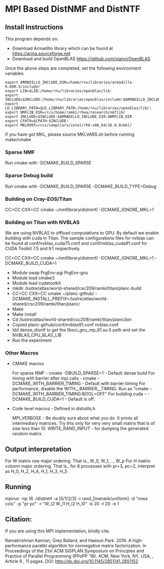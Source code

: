 # MPI Based DistNMF and DistNTF 

## Install Instructions

This program depends on:

- Download Armadillo library which can be found at https://arma.sourceforge.net
- Download and build OpenBLAS https://github.com/xianyi/OpenBLAS

Once the above steps are completed, set the following environment variables.

````
export ARMADILLO_INCLUDE_DIR=/home/rnu/libraries/armadillo-6.600.5/include/
export LIB=$LIB:/home/rnu/libraries/openblas/lib:
export INCLUDE=$INCLUDE:/home/rnu/libraries/openblas/include:$ARMADILLO_INCLUDE_DIR:
export LD_LIBRARY_PATH=$LD_LIBRARY_PATH:/home/rnu/libraries/openblas/lib/:
export NMFLIB_DIR=/ccs/home/ramki/rhea/research/nmflib/
export INCLUDE=$INCLUDE:$ARMADILLO_INCLUDE_DIR:$NMFLIB_DIR
export CPATH=$CPATH:$INCLUDE:
export MKLROOT=/ccs/compilers/intel/rh6-x86_64/16.0.0/mkl/
````

If you have got MKL, please source MKLVARS.sh before running make/cmake

### Sparse NMF

Run cmake with -DCMAKE_BUILD_SPARSE

### Sparse Debug build

Run cmake with -DCMAKE_BUILD_SPARSE -DCMAKE_BUILD_TYPE=Debug

### Building on Cray-EOS/Titan

CC=CC CXX=CC cmake ~/nmflibrary/distnmf/ -DCMAKE_IGNORE_MKL=1

### Building on Titan with NVBLAS

We are using NVBLAS to offload computations to GPU.
By default we enable building with cuda in Titan.
The sample configurations files for nvblas can be found at conf/nvblas_cuda75.conf
and conf/nvblas_cuda91.conf for CUDA Toolkit 7.5 and 9.1 respectively.

CC=CC CXX=CC cmake ~/nmflibrary/distnmf/ -DCMAKE_IGNORE_MKL=1 -DCMAKE_BUILD_CUDA=1

- Module swap PrgEnv-pgi PrgEnv-gnu
- Module load cmake3
- Module load cudatoolkit
- mkdir /lustre/atlas/world-shared/csc209/ramki/titan/planc-build
- CC=CC CXX=CC cmake ~/planc-github/ -DCMAKE_INSTALL_PREFIX=/lustre/atlas/world-shared/csc209/ramki/titan/planc/
- Make
- Make install
- Cd /lustre/atlas/world-shared/csc209/ramki/titan/planc/bin
- Copied planc-github/conf/nvblas91.conf nvblas.conf
- ldd dense_disntf to get the libsci_gnu_mp_61.so.5 path and set the NVBLAS_CPU_BLAS_LIB
- Run the experiment

### Other Macros

* CMAKE macros

  For sparse NMF - cmake -DBUILD_SPARSE=1 - Default dense build
  For timing with barrier after mpi calls - cmake -DCMAKE_WITH_BARRIER_TIMING - Default with barrier timing
  For performance, disable the WITH__BARRIER__TIMING. Run as "cmake -DCMAKE_WITH_BARRIER_TIMING:BOOL=OFF"
  For building cuda - -DCMAKE_BUILD_CUDA=1 - Default is off.

* Code level macros - Defined in distutils.h

  MPI_VERBOSE - Be doubly sure about what you do. It prints all intermediary matrices.
			   Try this only for very very small matrix that is of size less than 10.
  WRITE_RAND_INPUT - for dumping the generated random matrix

## Output interpretation

For W matrix row major ordering. That is., W_0, W_1, .., W_p
For H matrix column major ordering. That is., for 6 processes
with pr=3, pc=2, interpret as H_0, H_2, H_4, H_1, H_3, H_5

## Running

mpirun -np 16 ./distnmf -a [0/1/2/3] -i rand_[lowrank/uniform] -d "rows cols" -p "pr pc" -r "W_l2 W_l1 H_l2 H_l0" -k 20 -t 20 -e 1

## Citation:


If you are using this MPI implementation, kindly cite.

Ramakrishnan Kannan, Grey Ballard, and Haesun Park. 2016. A high-performance parallel algorithm for nonnegative matrix factorization. In Proceedings of the 21st ACM SIGPLAN Symposium on Principles and Practice of Parallel Programming (PPoPP '16). ACM, New York, NY, USA, , Article 9 , 11 pages. DOI: http://dx.doi.org/10.1145/2851141.2851152

